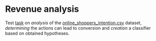 # Revenue analysis
Test [task](revenue_analysis.ipynb) on _analysis_ of the [online_shoppers_intention.csv](online_shoppers_intention.csv) dataset, _determining_ the actions can lead to conversion and _creation_ a classifier based on obtained hypotheses.
